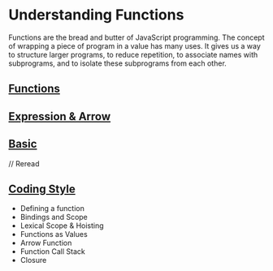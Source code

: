 # Understanding Functions

Functions are the bread and butter of JavaScript programming. The concept of wrapping a piece of program in a value has many uses. It gives us a way to structure larger programs, to reduce repetition, to associate names with subprograms, and to isolate these subprograms from each other.

## [Functions](http://eloquentjavascript.net/03_functions.html)

## [Expression & Arrow](https://javascript.info/function-expressions-arrows)

## [Basic](https://javascript.info/first-steps)

// Reread

## [Coding Style](https://javascript.info/coding-style)

- Defining a function
- Bindings and Scope
- Lexical Scope & Hoisting
- Functions as Values
- Arrow Function
- Function Call Stack
- Closure
